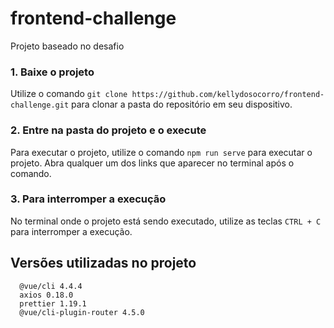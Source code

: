 # frontend-challenge

Projeto baseado no desafio 

### 1. Baixe o projeto

Utilize o comando `git clone https://github.com/kellydosocorro/frontend-challenge.git` para clonar a pasta do repositório em seu dispositivo.

### 2. Entre na pasta do projeto e o execute

Para executar o projeto, utilize o comando  `npm run serve` para executar o projeto. Abra qualquer um dos links que aparecer no terminal após o comando.


### 3. Para interromper a execução

No terminal onde o projeto está sendo executado, utilize as teclas `CTRL + C` para interromper a execução.

## Versões utilizadas no projeto
```
  @vue/cli 4.4.4
  axios 0.18.0
  prettier 1.19.1
  @vue/cli-plugin-router 4.5.0
```